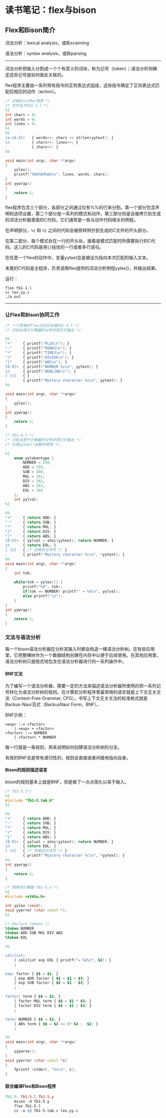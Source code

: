 # 读书笔记：flex与bison

## Flex和Bison简介

词法分析：lexical analysis，或称scanning

语法分析：syntax analysis，或称parsing

------

词法分析把输入分割成一个个有意义的词块，称为记号（token）；语法分析则确定这些记号是如何彼此关联的。

flex程序主要由一系列带有指令的正则表达式组成，这些指令确定了正则表达式匹配后相应的动作（action）。

```flex
/* 正如Unix的wc程序 */
/* 文件名为fb1-1.l */
%{
int chars = 0;
int words = 0;
int lines = 0;
%}
%%
[a-zA-Z]+   { words++; chars += strlen(yytext); }
\n          { chars++; lines++; }
.           { chars++; }
%%

void main(int argc, char **argv)
{
    yylex();
    printf("%8d%8d%8d\n", lines, words, chars);
}
int yywrap()
{
    return 1;
}
```

flex程序包含三个部分，各部分之间通过仅有%%的行来分割。第一个部分包含声明和选项设置，第二个部分是一系列的模式和动作，第三部分则是会被拷贝到生成的词法分析器里面的C代码，它们通常是一些与动作代码相关的例程。

在声明部分，`%{` 和 `%}` 之间的代码会被原样照抄到生成的C文件的开头部分。

在第二部分，每个模式处在一行的开头处，接着是模式匹配时所需要执行的C代码。这儿的C代码是用`{}`括住的一行或者多行语句。

在任意一个flex的动作中，变量yytext总是被设为指向本次匹配的输入文本。

末尾的C代码是主程序，负责调用flex提供的词法分析例程yylex()，并输出结果。

运行：

```
flex fb1-1.l
cc lex.yy.c
./a.out
```

------

### 让Flex和Bison协同工作

```flex
/* 一个简单的flex词法分析器fb1-3.l */
/* 识别出用于计算器的记号并把它们输出 */

%%
"+"     { printf("PLUS\n"); }
"-"     { printf("MINUS\n"); }
"*"     { printf("TIMES\n"); }
"/"     { printf("DIVIDE\n"); }
"|"     { printf("ABS\n"); }
[0-9]+  { printf("NUMBER %s\n", yytext); }
\n      { printf("NEWLINE\n"); }
[ \t]   { }
.       { printf("Mystery character %s\n", yytext); }
%%

void main(int argc, char **argv)
{
    yylex();
}
int yywrap()
{
    return 1;
}
```

```flex
/* fb1-4.l */
/* 识别出用于计算器的记号并把它们输出 */
/* 注意yylex()函数的使用 */

%{
    enum yytokentype {
        NUMBER = 258,
        ADD = 259,
        SUB = 260,
        MUL = 261,
        DIV = 262,
        ABS = 263,
        EOL = 264
    };
    int yylval;
%}

%%
"+"     { return ADD; }
"-"     { return SUB; }
"*"     { return MUL; }
"/"     { return DIV; }
"|"     { return ABS; }
[0-9]+  { yylval = atoi(yytext); return NUMBER; }
\n      { return EOL; }
[ \t]   { /* 忽略空白字符 */ }
.       { printf("Mystery character %c\n", *yytext); }
%%
void main(int argc, char **argv)
{
    int tok;
    
    while(tok = yylex()) {
        printf("%d", tok);
        if(tok == NUMBER) printf(" = %d\n", yylval);
        else printf("\n");
    }
}
int yywrap()
{
    return 1;
}
```

### 文法与语法分析

每一个bison语法分析器在分析其输入时都会构造一棵语法分析树。在有些应用里，它把整棵树作为一个数据结构创建在内存中以便于后续使用。在其他应用里，语法分析树只是隐式地包含在语法分析器进行的一系列操作中。

#### BNF文法

为了编写一个语法分析器，需要一定的方法来描述语法分析器所使用的把一系列记号转化为语法分析树的规则。在计算机分析程序里最常用的语言就是上下文无关文法（Context-Free Grammar, CFG）。书写上下文无关文法的标准格式就是Backus-Naur范式（BackusNaur Form，BNF）。

BNF示例：

```
<exp> ::= <factor>
    | <exp> + <factor>
<factor> ::= NUMBER
    | <factor> * NUMBER
```

每一行就是一条规则，用来说明如何创建语法分析树的分支。

有效的BNF总是带有递归性的，规则会直接或者间接地指向自身。

#### Bison的规则描述语言

bison的规则基本上就是BNF，但是做了一点点简化以易于输入。

```flex
/* fb1-5.l*/
%{
#include "fb1-5.tab.h"
%}

%%
"+"     { return ADD; }
"-"     { return SUB; }
"*"     { return MUL; }
"/"     { return DIV; }
"|"     { return ABS; }
[0-9]+  { yylval = atoi(yytext); return NUMBER; }
\n      { return EOL; }
[ \t]   { /* 忽略空白字符 */ }
.       { printf("Mystery character %c\n", *yytext); }
%%
int yywrap()
{
    return 1;
}
```

```yacc
/* 简单的计算器 fb1-5.y */
%{
#include <stdio.h>

int yylex (void);
void yyerror (char const *);
%}

/* declare tokens */
%token NUMBER
%token ADD SUB MUL DIV ABS
%token EOL

%%

calclist:
    | calclist exp EOL { printf("= %d\n", $2); }
    ;

exp: factor { $$ = $1; }
    | exp ADD factor { $$ = $1 + $3; }
    | exp SUB factor { $$ = $1 - $3; }
    ;

factor: term { $$ = $1; }
    | factor MUL term { $$ = $1 * $3; }
    | factor DIV term { $$ = $1 / $3; }
    ;

term: NUMBER { $$ = $1; }
    | ABS term { $$ = $2 >= 0? $2 : -$2; }
    ;

%%
void main(int argc, char **argv)
{
    yyparse();
}
void yyerror (char const *s)
{
    fprintf (stderr, "%s\n", s);
}
```

#### 联合编译Flex和Bison程序

```makefile
fb1-5: fb1-5.l fb1-5.y
	bison -d fb1-5.y
	flex fb1-5.l
	cc -o $@ fb1-5.tab.c lex.yy.c
```



